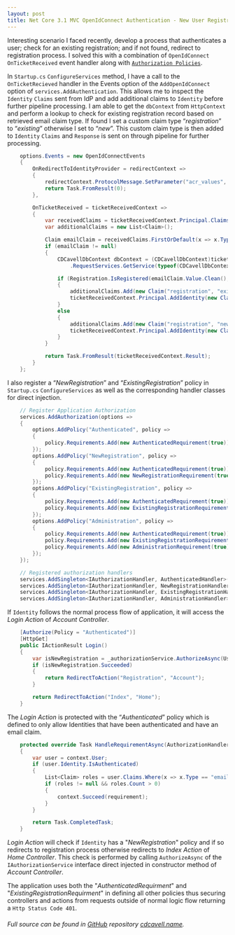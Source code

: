 ```yaml
---
layout: post
title: Net Core 3.1 MVC OpenIdConnect Authentication - New User Registration
---
```


Interesting scenario I faced recently, develop a process that authenticates a user; check for an existing registration; and if not found, redirect to registration process. I solved this with a combination of `OpenIdConnect` `OnTicketReceived` event handler along with [`Authorization Policies`](https://docs.microsoft.com/en-us/aspnet/core/security/authorization/policies?view=aspnetcore-3.1).

In `Startup.cs` `ConfigureServices` method, I have a call to the `OnTicketRecieved` handler in the Events option of the `AddOpenIdConnect` option of `services.AddAuthentication`. This allows me to inspect the `Identity` `Claims` sent from IdP and add additional claims to `Identity` before further pipeline processing. I am able to get the `dbContext` from `HttpContext` and perform a lookup to check for existing registration record based on retrieved email claim type. If found I set a custom claim type “_registration_” to “_existing_” otherwise I set to “_new_”. This custom claim type is then added to `Identity` `Claims` and `Response` is sent on through pipeline for further processing.

```C#
    options.Events = new OpenIdConnectEvents
    {
        OnRedirectToIdentityProvider = redirectContext =>
        {
            redirectContext.ProtocolMessage.SetParameter("acr_values", "mfa");
            return Task.FromResult(0);
        },

        OnTicketReceived = ticketReceivedContext =>
        {
            var receivedClaims = ticketReceivedContext.Principal.Claims;
            var additionalClaims = new List<Claim>();

            Claim emailClaim = receivedClaims.FirstOrDefault(x => x.Type == "email");
            if (emailClaim != null)
            {
                CDCavellDbContext dbContext = (CDCavellDbContext)ticketReceivedContext.HttpContext
                    .RequestServices.GetService(typeof(CDCavellDbContext));

                if (Registration.IsRegistered(emailClaim.Value.Clean(), dbContext))
                {
                    additionalClaims.Add(new Claim("registration", "existing"));
                    ticketReceivedContext.Principal.AddIdentity(new ClaimsIdentity(additionalClaims));
                }
                else
                {
                    additionalClaims.Add(new Claim("registration", "new"));
                    ticketReceivedContext.Principal.AddIdentity(new ClaimsIdentity(additionalClaims));
                }
            }

            return Task.FromResult(ticketReceivedContext.Result); 
        }
    };
```

I also register a “_NewRegistration_” and “_ExistingRegistration_” policy in `Startup.cs` `ConfigureServices` as well as the corresponding handler classes for direct injection.

```C#
    // Register Application Authorization
    services.AddAuthorization(options =>
    {
        options.AddPolicy("Authenticated", policy =>
        {
            policy.Requirements.Add(new AuthenticatedRequirement(true));
        });
        options.AddPolicy("NewRegistration", policy =>
        {
            policy.Requirements.Add(new AuthenticatedRequirement(true));
            policy.Requirements.Add(new NewRegistrationRequirement(true));
        });
        options.AddPolicy("ExistingRegistration", policy =>
        {
            policy.Requirements.Add(new AuthenticatedRequirement(true));
            policy.Requirements.Add(new ExistingRegistrationRequirement(true));
        });
        options.AddPolicy("Administration", policy =>
        {
            policy.Requirements.Add(new AuthenticatedRequirement(true));
            policy.Requirements.Add(new ExistingRegistrationRequirement(true));
            policy.Requirements.Add(new AdministrationRequirement(true));
        });
    });

    // Registered authorization handlers
    services.AddSingleton<IAuthorizationHandler, AuthenticatedHandler>();
    services.AddSingleton<IAuthorizationHandler, NewRegistrationHandler>();
    services.AddSingleton<IAuthorizationHandler, ExistingRegistrationHandler>();
    services.AddSingleton<IAuthorizationHandler, AdministrationHandler>();
```

If `Identity` follows the normal process flow of application, it will access the _Login Action_ of _Account Controller_. 

```C#
    [Authorize(Policy = "Authenticated")]
    [HttpGet]
    public IActionResult Login()
    {
        var isNewRegistration = _authorizationService.AuthorizeAsync(User, "NewRegistration").Result;
        if (isNewRegistration.Succeeded)
        {
            return RedirectToAction("Registration", "Account");
        }

        return RedirectToAction("Index", "Home");
    }
```

The _Login Action_ is protected with the “_Authenticated_” policy which is defined to only allow Identities that have been authenticated and have an email claim.

```C#
    protected override Task HandleRequirementAsync(AuthorizationHandlerContext context, AuthenticatedRequirement requirement)
    {
        var user = context.User;
        if (user.Identity.IsAuthenticated)
        {
            List<Claim> roles = user.Claims.Where(x => x.Type == "email").ToList();
            if (roles != null && roles.Count > 0)
            {
                context.Succeed(requirement);
            }
        }

        return Task.CompletedTask;
    }
```

_Login Action_ will check if `Identity` has a "_NewRegistration_" policy and if so redirects to registration process otherwise redirects to _Index Action_ of _Home Controller_. This check is performed by calling `AuthorizeAsync` of the `IAuthorizationService` interface direct injected in constructor method of _Account Controller_.

The application uses both the "_AuthenticatedRequirment_" and "_ExistingRegistrationRequirment_" in defining all other policies thus securing controllers and actions from requests outside of normal logic flow returning a `Http Status Code 401`.

###### Full source can be found in [GitHub](https://github.com/) repository [cdcavell.name](https://github.com/cdcavell/cdcavell.name).
